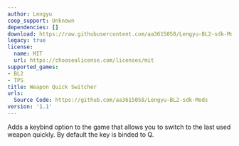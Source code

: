 ```yaml
---
author: Lengyu
coop_support: Unknown
dependencies: []
download: https://raw.githubusercontent.com/aa3615058/Lengyu-BL2-sdk-Mods/main/WeaponQuickSwitcher/WeaponQuickSwitcher.zip
legacy: true
license:
  name: MIT
  url: https://choosealicense.com/licenses/mit
supported_games:
- BL2
- TPS
title: Weapon Quick Switcher
urls:
  Source Code: https://github.com/aa3615058/Lengyu-BL2-sdk-Mods
version: '1.1'
---
```

Adds a keybind option to the game that allows you to switch to the last used weapon quickly. By default the key is binded to Q.